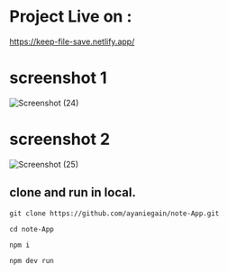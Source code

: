 # Project Live on :
https://keep-file-save.netlify.app/
# screenshot 1
![Screenshot (24)](https://github.com/user-attachments/assets/b047f590-efb4-463e-aa67-cb7644375436)
# screenshot 2
![Screenshot (25)](https://github.com/user-attachments/assets/8ad718a0-530a-4c52-85c8-af5ee32f6399)


## clone and run in local.
```
git clone https://github.com/ayaniegain/note-App.git

cd note-App

npm i

npm dev run

```
